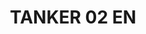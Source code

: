 ---
layout: product
title: "TANKER 02 EN"
price: "1300" 
desc: "Časopis"
img_path: "/assets/img/AK4812.webp"
brand: "AK"
available: true
special_offer: false
new: false
soon: false
cat: "090000"
subcat: "090200"
subsubcat: "090202"
sifra: "AK4812"
popular: false
spec: false
---